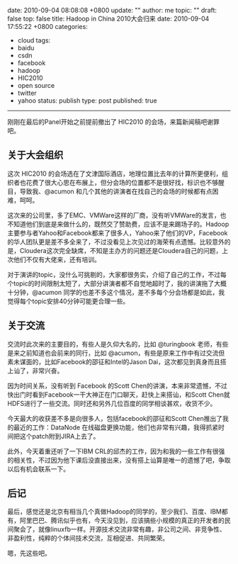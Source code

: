 date: 2010-09-04 08:08:08 +0800
update: ""
author: me
topic: ""
draft: false
top: false
title: Hadoop in China 2010大会归来
date: 2010-09-04 17:55:22 +0800
categories:
- cloud
tags:
- baidu
- csdn
- facebook
- hadoop
- HIC2010
- open source
- twitter
- yahoo
status: publish
type: post
published: true
---
<p>刚刚在最后的Panel开始之前提前撤出了 HIC2010 的会场，来篇新闻稿吧谢罪吧。</p>

<h2>关于大会组织</h2>

<p>这次 HIC2010 的会场选在了文津国际酒店，地理位置比去年的计算所更便利，组织者也花费了很大心思在布展上，但分会场的位置都不是很好找，标识也不够醒目，导致我、@acumon 和几个其他的讲演者在找自己的会场的时候都有点困难，呵呵。</p>

<p>这次来的公司里，多了EMC、VMWare这样的厂商，没有听VMWare的发言，也不知道他们到底是来做什么的，既然交了赞助费，应该不是来踢场子的。Hadoop主要参与者Yahoo和Facebook都来了很多人，Yahoo来了他们的VP，Facebook的华人团队更是差不多全来了，不过没看见上次见过的海荣有点遗憾。比较意外的是，Cloudera这次完全缺席，不知是主办方的问题还是Cloudera自己的问题，上次他们不仅有大佬来，还有培训。</p>

<p>对于演讲的topic，没什么可挑剔的，大家都很务实，介绍了自己的工作，不过每个topic的时间限制太短了，大部分讲演者都不自觉地超时了，我的讲演拖了大概十分钟，@acumon 同学的也差不多这个情况，差不多每个分会场都是如此，我觉得每个topic安排40分钟可能更合理一些。</p>

<h2>关于交流</h2>

<p>交流时此次来的主要目的，有些人是久仰大名的，比如 @turingbook 老师，有些是来之前知道也会前来的同行，比如 @acumon，有些是原来工作中有过交流但素未谋面的，比如Facebook的邵征和Intel的Jason Dai，这次都见到真身而且搭上讪了，非常兴奋。</p>

<p>因为时间关系，没有听到 Facebook 的Scott Chen的讲演，本来非常遗憾，不过快出门时看到Facebook一干大神正在门口聊天，赶快上来搭讪，和Scott Chen就HDFS进行了一些交流。同时还和另外几位百度的同学相谈甚欢，收货不少。</p>

<p>今天最大的收获差不多是向很多人，包括facebook的邵征和Scott Chen推出了我的最近的工作：DataNode 在线磁盘更换功能，他们也非常有兴趣，我得抓紧时间把这个patch附到JIRA上去了。</p>

<p>此外，今天着重还听了一下IBM CRL的邱杰的工作，因为和我的一些工作有很强的相关性，不过因为他下课后没直接出来，没有搭上讪算是唯一的遗憾了吧，争取以后有机会联系一下。</p>

<h2>后记</h2>

<p>最后，感觉还是北京有相当几个真做Hadoop的同学的，至少我们、百度、IBM都有，阿里巴巴、腾讯似乎也有，今天没见到，应该搞些小规模的真正的开发者的民间聚会了，就像linuxfb一样。开源技术交流非常有趣，非公司之间、非竞争性、非盈利性，纯粹的个体间技术交流，互相促进、共同繁荣。</p>

<p>嗯，先这些吧。</p>
